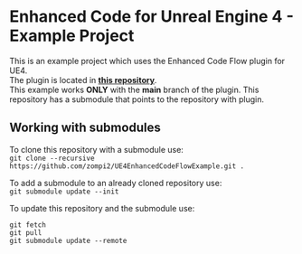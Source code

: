 # Enhanced Code for Unreal Engine 4 - Example Project

This is an example project which uses the Enhanced Code Flow plugin for UE4.  
The plugin is located in **[this repository](https://github.com/zompi2/UE4EnhancedCodeFlow)**.  
This example works **ONLY** with the **main** branch of the plugin.
This repository has a submodule that points to the repository with plugin.  

## Working with submodules

To clone this repository with a submodule use:  
`git clone --recursive https://github.com/zompi2/UE4EnhancedCodeFlowExample.git .`

To add a submodule to an already cloned repository use:  
`git submodule update --init`

To update this repository and the submodule use:
```
git fetch
git pull
git submodule update --remote
```
